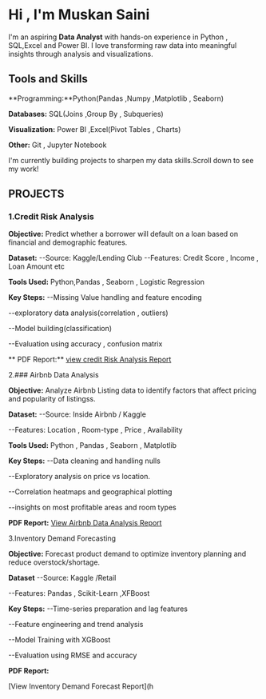 # Hi , I'm Muskan Saini
I'm an aspiring **Data Analyst** with hands-on experience in Python , SQL,Excel and Power BI.
I love transforming raw data into meaningful insights through analysis and visualizations.

## Tools and Skills
**Programming:**Python(Pandas ,Numpy ,Matplotlib , Seaborn)

**Databases:** SQL(Joins ,Group By , Subqueries)

**Visualization:** Power BI ,Excel(Pivot Tables , Charts)

**Other:** Git , Jupyter Notebook

I'm currently building projects to sharpen my data skills.Scroll down to see my work!


## PROJECTS

### 1.Credit Risk Analysis
**Objective:**
Predict whether a borrower will default on a loan based on financial and demographic features.

**Dataset:**
--Source: Kaggle/Lending Club
--Features: Credit Score , Income , Loan Amount etc

**Tools Used:**
Python,Pandas , Seaborn , Logistic Regression

**Key Steps:**
--Missing Value handling and feature encoding

--exploratory data analysis(correlation , outliers)

--Model building(classification)

--Evaluation using accuracy , confusion matrix

** PDF Report:**
[view credit Risk Analysis Report](https://github.com/MuskanSaini1/data-analyst-portfolio/blob/main/Credit_Risk_Analysis.pdf)



2.### Airbnb Data Analysis

**Objective:**
Analyze Airbnb Listing data to identify factors that affect pricing and popularity of listingss.

**Dataset:**
--Source: Inside Airbnb / Kaggle

--Features: Location , Room-type , Price , Availability

**Tools Used:**
Python , Pandas , Seaborn , Matplotlib

**Key Steps:**
--Data cleaning and handling nulls

--Exploratory analysis on price vs location.

--Correlation heatmaps and geographical plotting

--insights on most profitable areas and room types

**PDF Report:**
[View Airbnb Data Analysis Report](https://github.com/MuskanSaini1/data-analyst-portfolio/blob/main/Airbnb%20Data%20Analysis(Project).pdf)



3.Inventory Demand Forecasting

**Objective:**
Forecast product demand to optimize inventory planning and reduce overstock/shortage.

**Dataset**
--Source: Kaggle /Retail

--Features: Pandas , Scikit-Learn ,XFBoost

**Key Steps:**
--Time-series preparation and lag features

--Feature engineering and trend analysis 

--Model Training with XGBoost

--Evaluation using RMSE and accuracy

**PDF Report:**

[View Inventory Demand Forecast Report](h
